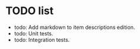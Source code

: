 # TODO list

- todo: Add markdown to item descriptions edition.
- todo: Unit tests.
- todo: Integration tests.
